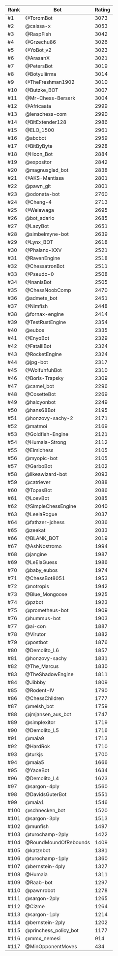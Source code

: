 Rank|Bot|Rating
---|---|---
#1|@ToromBot|3073
#2|@caissa-x|3053
#3|@RaspFish|3042
#4|@Grzechu86|3026
#5|@YoBot_v2|3023
#6|@ArasanX|3021
#7|@PetersBot|3019
#8|@Botyuliirma|3014
#9|@TheFreshman1902|3010
#10|@Butzke_BOT|3007
#11|@Mr-Chess-Berserk|3004
#12|@Africaata|2999
#13|@lenschess-com|2990
#14|@BitExtender128|2986
#15|@ELO_1500|2961
#16|@abcbot|2959
#17|@BitByByte|2928
#18|@Hoon_Bot|2884
#19|@expositor|2842
#20|@magnusglad_bot|2838
#21|@AKS-Mantissa|2801
#22|@pawn_git|2801
#23|@odonata-bot|2760
#24|@Cheng-4|2713
#25|@Weiawaga|2695
#26|@bot_adario|2685
#27|@LazyBot|2651
#28|@simbelmyne-bot|2639
#29|@Lynx_BOT|2618
#30|@Phalanx-XXV|2521
#31|@RavenEngine|2518
#32|@ChessatronBot|2511
#33|@Pseudo-0|2508
#34|@InanisBot|2505
#35|@ChessNoobComp|2470
#36|@admete_bot|2451
#37|@Nimfish|2448
#38|@fornax-engine|2414
#39|@TestRustEngine|2354
#40|@eubos|2335
#41|@EnyoBot|2329
#42|@FataliiBot|2324
#43|@RocketEngine|2324
#44|@jpg-bot|2317
#45|@WolfuhfuhBot|2310
#46|@Boris-Trapsky|2309
#47|@camel_bot|2296
#48|@CosetteBot|2269
#49|@halcyonbot|2249
#50|@hans68Bot|2195
#51|@honzovy-sachy-2|2171
#52|@matmoi|2169
#53|@Goldfish-Engine|2121
#54|@Humaia-Strong|2112
#55|@Elmichess|2105
#56|@myopic-bot|2105
#57|@GarboBot|2102
#58|@likeawizard-bot|2093
#59|@catriever|2088
#60|@TopasBot|2086
#61|@LoevBot|2085
#62|@SimpleChessEngine|2040
#63|@LeelaRogue|2037
#64|@fathzer-jchess|2036
#65|@zeekat|2033
#66|@BLANK_BOT|2019
#67|@AshNostromo|1994
#68|@jangine|1987
#69|@LeElaGuess|1986
#70|@baby_eubos|1974
#71|@ChessBot8051|1953
#72|@notropis|1942
#73|@Blue_Mongoose|1925
#74|@pzbot|1923
#75|@prometheus-bot|1909
#76|@hummus-bot|1903
#77|@ai-con|1887
#78|@Virutor|1882
#79|@postbot|1876
#80|@Demolito_L6|1857
#81|@honzovy-sachy|1831
#82|@The_Marcus|1830
#83|@TheShadowEngine|1811
#84|@Jibbby|1809
#85|@Rodent-IV|1790
#86|@ChessChildren|1777
#87|@melsh_bot|1759
#88|@jmjansen_aus_bot|1747
#89|@simplexitor|1719
#90|@Demolito_L5|1716
#91|@maia9|1713
#92|@HardRok|1710
#93|@turkjs|1700
#94|@maia5|1666
#95|@YaceBot|1634
#96|@Demolito_L4|1623
#97|@sargon-4ply|1560
#98|@DavidsGuterBot|1551
#99|@maia1|1546
#100|@schnecken_bot|1520
#101|@sargon-3ply|1513
#102|@munfish|1497
#103|@turochamp-2ply|1422
#104|@RoundMoundOfRebounds|1409
#105|@katzebot|1381
#106|@turochamp-1ply|1360
#107|@bernstein-4ply|1327
#108|@Humaia|1311
#109|@Raab-bot|1297
#110|@pawnrobot|1278
#111|@sargon-2ply|1265
#112|@Cizme|1264
#113|@sargon-1ply|1214
#114|@bernstein-2ply|1202
#115|@princhess_policy_bot|1177
#116|@mmx_nemesi|914
#117|@MinOpponentMoves|434
